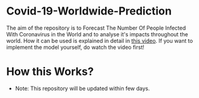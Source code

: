 # Covid-19-Worldwide-Prediction

The aim of the repository is to Forecast The Number Of People Infected With Coronavirus in the World and to analyse it's impacts throughout the world. How it can be used is explained in detail in [this video](https://www.youtube.com/watch?v=H2EZRCB7nGI). If you want to implement the model yourself, do watch the video first!

# How this Works?

* Note: This repository will be updated within few days.
